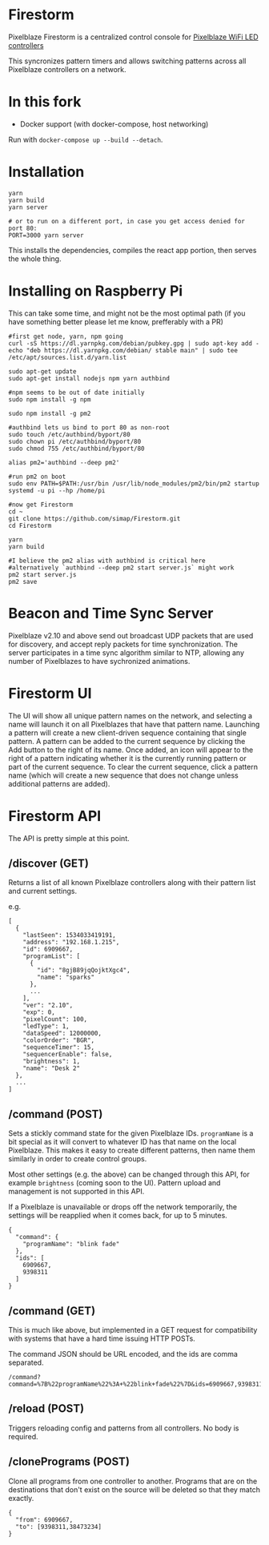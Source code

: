 Firestorm
============

Pixelblaze Firestorm is a centralized control console for [Pixelblaze WiFi LED controllers](https://www.bhencke.com/pixelblaze)

This syncronizes pattern timers and allows switching patterns across all Pixelblaze controllers on a network.

# In this fork

- Docker support (with docker-compose, host networking)

Run with `docker-compose up --build --detach`.

Installation
==========

```
yarn
yarn build
yarn server

# or to run on a different port, in case you get access denied for port 80:
PORT=3000 yarn server
```

This installs the dependencies, compiles the react app portion, then serves the whole thing.

Installing on Raspberry Pi
=========

This can take some time, and might not be the most optimal path (if you have something better please let me know, prefferably with a PR)

```
#first get node, yarn, npm going
curl -sS https://dl.yarnpkg.com/debian/pubkey.gpg | sudo apt-key add -
echo "deb https://dl.yarnpkg.com/debian/ stable main" | sudo tee /etc/apt/sources.list.d/yarn.list

sudo apt-get update
sudo apt-get install nodejs npm yarn authbind

#npm seems to be out of date initially
sudo npm install -g npm

sudo npm install -g pm2

#authbind lets us bind to port 80 as non-root
sudo touch /etc/authbind/byport/80
sudo chown pi /etc/authbind/byport/80
sudo chmod 755 /etc/authbind/byport/80

alias pm2='authbind --deep pm2'

#run pm2 on boot
sudo env PATH=$PATH:/usr/bin /usr/lib/node_modules/pm2/bin/pm2 startup systemd -u pi --hp /home/pi

#now get Firestorm 
cd ~
git clone https://github.com/simap/Firestorm.git
cd Firestorm

yarn
yarn build

#I believe the pm2 alias with authbind is critical here
#alternatively `authbind --deep pm2 start server.js` might work
pm2 start server.js 
pm2 save

```


Beacon and Time Sync Server
=========
Pixelblaze v2.10 and above send out broadcast UDP packets that are used for discovery, and accept reply packets for time synchronization. The server participates in a time sync algorithm similar to NTP, allowing any number of Pixelblazes to have sychronized animations.


Firestorm UI
=========
The UI will show all unique pattern names on the network, and selecting a name will launch it on all Pixelblazes that have that pattern name. Launching a pattern will create a new client-driven sequence containing that single pattern. A pattern can be added to the current sequence by clicking the Add button to the right of its name. Once added, an icon will appear to the right of a pattern indicating whether it is the currently running pattern or part of the current sequence. To clear the current sequence, click a pattern name (which will create a new sequence that does not change unless additional patterns are added).

Firestorm API
=========
The API is pretty simple at this point. 

## /discover (GET)

Returns a list of all known Pixelblaze controllers along with their pattern list and current settings.

e.g.

```
[
  {
    "lastSeen": 1534033419191,
    "address": "192.168.1.215",
    "id": 6909667,
    "programList": [
      {
        "id": "8gjB89jqQojktXgc4",
        "name": "sparks"
      },
      ...
    ],
    "ver": "2.10",
    "exp": 0,
    "pixelCount": 100,
    "ledType": 1,
    "dataSpeed": 12000000,
    "colorOrder": "BGR",
    "sequenceTimer": 15,
    "sequencerEnable": false,
    "brightness": 1,
    "name": "Desk 2"
  },
  ...
]
```

## /command (POST)

Sets a stickly command state for the given Pixelblaze IDs.
`programName` is a bit special as it will convert to whatever ID has that name on the local Pixelblaze. This makes it easy to create different patterns, then name them similarly in order to create control groups.

Most other settings (e.g. the above) can be changed through this API, for example `brightness` (coming soon to the UI). Pattern upload and management is not supported in this API.

If a Pixelblaze is unavailable or drops off the network temporarily, the settings will be reapplied when it comes back, for up to 5 minutes.

```
{
  "command": {
    "programName": "blink fade"
  },
  "ids": [
    6909667,
    9398311
  ]
}
```

## /command (GET)

This is much like above, but implemented in a GET request for compatibility with systems that have a hard time issuing HTTP POSTs.

The command JSON should be URL encoded, and the ids are comma separated.

```
/command?command=%7B%22programName%22%3A+%22blink+fade%22%7D&ids=6909667,9398311
```

## /reload (POST)

Triggers reloading config and patterns from all controllers. No body is required.


## /clonePrograms (POST)

Clone all programs from one controller to another. Programs that are on the destinations that don't exist on the source will be deleted so that they match exactly.

```
{
  "from": 6909667,
  "to": [9398311,38473234]
}

```


